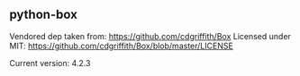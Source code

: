 ## python-box

Vendored dep taken from: https://github.com/cdgriffith/Box
Licensed under MIT: https://github.com/cdgriffith/Box/blob/master/LICENSE

Current version: 4.2.3
